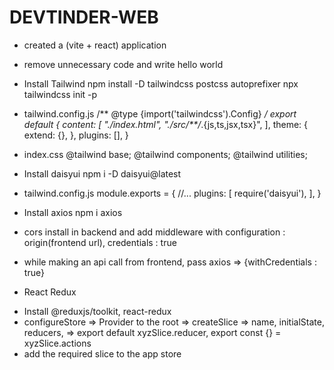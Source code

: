# DEVTINDER-WEB


- created a (vite + react) application
- remove unnecessary code and write hello world


- Install Tailwind
npm install -D tailwindcss postcss autoprefixer
npx tailwindcss init -p

* tailwind.config.js
/** @type {import('tailwindcss').Config} */
export default {
  content: [
    "./index.html",
    "./src/**/*.{js,ts,jsx,tsx}",
  ],
  theme: {
    extend: {},
  },
  plugins: [],
}

* index.css
@tailwind base;
@tailwind components;
@tailwind utilities;

- Install daisyui
npm i -D daisyui@latest

* tailwind.config.js
module.exports = {
  //...
  plugins: [
    require('daisyui'),
  ],
}

- Install axios
npm i axios

- cors install in backend and add middleware with configuration : origin(frontend url), credentials : true

- while making an api call from frontend, pass axios => {withCredentials : true}

- React Redux
* Install @reduxjs/toolkit, react-redux
* configureStore => Provider to the root => createSlice => name, initialState, reducers, => export default xyzSlice.reducer, export const {} = xyzSlice.actions
* add the required slice to the app store
